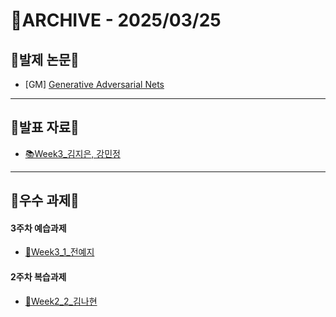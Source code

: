 # 📁ARCHIVE - 2025/03/25

## 💚발제 논문💚  
- [GM] [Generative Adversarial Nets](https://arxiv.org/pdf/1406.2661)
---

## 💚발표 자료💚
- [📚Week3_김지은, 강민정](https://github.com/user-attachments/files/19441755/Research_GAN_.pdf)
---

## 💚우수 과제💚
#### 3주차 예습과제
- [🌟Week3_1_전예지](https://github.com/yejiida/-Euron-8th_Research/blob/11f95594b0a4b9d40d70ae126bb9ad19ab1721aa/%5BEuron%5D%20Week3_%20Generative%20Adversarial%20Nets.pdf)
#### 2주차 복습과제
- [🌟Week2_2_김나현](https://github.com/nuyhan55/8th-Research/blob/c5b82f61866a13bc7a5a3f927ca53b0c46cd0666/Week2_%EB%B3%B5%EC%8A%B5%EA%B3%BC%EC%A0%9C_%EA%B9%80%EB%82%98%ED%98%84.ipynb)

